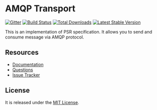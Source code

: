# AMQP Transport

[![Gitter](https://badges.gitter.im/php-enqueue/Lobby.svg)](https://gitter.im/php-enqueue/Lobby)
[![Build Status](https://travis-ci.org/php-enqueue/amqp-ext.png?branch=master)](https://travis-ci.org/php-enqueue/amqp-ext)
[![Total Downloads](https://poser.pugx.org/enqueue/amqp-ext/d/total.png)](https://packagist.org/packages/enqueue/amqp-ext)
[![Latest Stable Version](https://poser.pugx.org/enqueue/amqp-ext/version.png)](https://packagist.org/packages/enqueue/amqp-ext)
 
This is an implementation of PSR specification. It allows you to send and consume message via AMQP protocol.  

## Resources

* [Documentation](https://github.com/php-enqueue/enqueue-dev/blob/master/docs/index.md)
* [Questions](https://gitter.im/php-enqueue/enqueue-dev)
* [Issue Tracker](https://github.com/php-enqueue/enqueue-dev/issues)

## License

It is released under the [MIT License](LICENSE).
